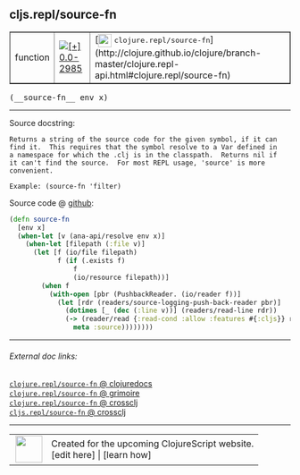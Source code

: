 ## cljs.repl/source-fn



 <table border="1">
<tr>
<td>function</td>
<td><a href="https://github.com/cljsinfo/cljs-api-docs/tree/0.0-2985"><img valign="middle" alt="[+] 0.0-2985" title="Added in 0.0-2985" src="https://img.shields.io/badge/+-0.0--2985-lightgrey.svg"></a> </td>
<td>
[<img height="24px" valign="middle" src="http://i.imgur.com/1GjPKvB.png"> <samp>clojure.repl/source-fn</samp>](http://clojure.github.io/clojure/branch-master/clojure.repl-api.html#clojure.repl/source-fn)
</td>
</tr>
</table>


 <samp>
(__source-fn__ env x)<br>
</samp>

---





Source docstring:

```
Returns a string of the source code for the given symbol, if it can
find it.  This requires that the symbol resolve to a Var defined in
a namespace for which the .clj is in the classpath.  Returns nil if
it can't find the source.  For most REPL usage, 'source' is more
convenient.

Example: (source-fn 'filter)
```


Source code @ [github](https://github.com/clojure/clojurescript/blob/r3308/src/main/clojure/cljs/repl.cljc#L1122-L1142):

```clj
(defn source-fn
  [env x]
  (when-let [v (ana-api/resolve env x)]
    (when-let [filepath (:file v)]
      (let [f (io/file filepath)
            f (if (.exists f)
                f
                (io/resource filepath))]
        (when f
          (with-open [pbr (PushbackReader. (io/reader f))]
            (let [rdr (readers/source-logging-push-back-reader pbr)]
              (dotimes [_ (dec (:line v))] (readers/read-line rdr))
              (-> (reader/read {:read-cond :allow :features #{:cljs}} rdr)
                meta :source))))))))
```

<!--
Repo - tag - source tree - lines:

 <pre>
clojurescript @ r3308
└── src
    └── main
        └── clojure
            └── cljs
                └── <ins>[repl.cljc:1122-1142](https://github.com/clojure/clojurescript/blob/r3308/src/main/clojure/cljs/repl.cljc#L1122-L1142)</ins>
</pre>

-->

---



###### External doc links:

[`clojure.repl/source-fn` @ clojuredocs](http://clojuredocs.org/clojure.repl/source-fn)<br>
[`clojure.repl/source-fn` @ grimoire](http://conj.io/store/v1/org.clojure/clojure/1.7.0-beta3/clj/clojure.repl/source-fn/)<br>
[`clojure.repl/source-fn` @ crossclj](http://crossclj.info/fun/clojure.repl/source-fn.html)<br>
[`cljs.repl/source-fn` @ crossclj](http://crossclj.info/fun/cljs.repl/source-fn.html)<br>

---

 <table>
<tr><td>
<img valign="middle" align="right" width="48px" src="http://i.imgur.com/Hi20huC.png">
</td><td>
Created for the upcoming ClojureScript website.<br>
[edit here] | [learn how]
</td></tr></table>

[edit here]:https://github.com/cljsinfo/cljs-api-docs/blob/master/cljsdoc/cljs.repl_source-fn.cljsdoc
[learn how]:https://github.com/cljsinfo/cljs-api-docs/wiki/cljsdoc-files

<!--

This information was too distracting to show to readers, but I'll leave it
commented here since it is helpful to:

- pretty-print the data used to generate this document
- and show how to retrieve that data



The API data for this symbol:

```clj
{:ns "cljs.repl",
 :name "source-fn",
 :signature ["[env x]"],
 :history [["+" "0.0-2985"]],
 :type "function",
 :full-name-encode "cljs.repl_source-fn",
 :source {:code "(defn source-fn\n  [env x]\n  (when-let [v (ana-api/resolve env x)]\n    (when-let [filepath (:file v)]\n      (let [f (io/file filepath)\n            f (if (.exists f)\n                f\n                (io/resource filepath))]\n        (when f\n          (with-open [pbr (PushbackReader. (io/reader f))]\n            (let [rdr (readers/source-logging-push-back-reader pbr)]\n              (dotimes [_ (dec (:line v))] (readers/read-line rdr))\n              (-> (reader/read {:read-cond :allow :features #{:cljs}} rdr)\n                meta :source))))))))",
          :title "Source code",
          :repo "clojurescript",
          :tag "r3308",
          :filename "src/main/clojure/cljs/repl.cljc",
          :lines [1122 1142]},
 :full-name "cljs.repl/source-fn",
 :clj-symbol "clojure.repl/source-fn",
 :docstring "Returns a string of the source code for the given symbol, if it can\nfind it.  This requires that the symbol resolve to a Var defined in\na namespace for which the .clj is in the classpath.  Returns nil if\nit can't find the source.  For most REPL usage, 'source' is more\nconvenient.\n\nExample: (source-fn 'filter)"}

```

Retrieve the API data for this symbol:

```clj
;; from Clojure REPL
(require '[clojure.edn :as edn])
(-> (slurp "https://raw.githubusercontent.com/cljsinfo/cljs-api-docs/catalog/cljs-api.edn")
    (edn/read-string)
    (get-in [:symbols "cljs.repl/source-fn"]))
```

-->
